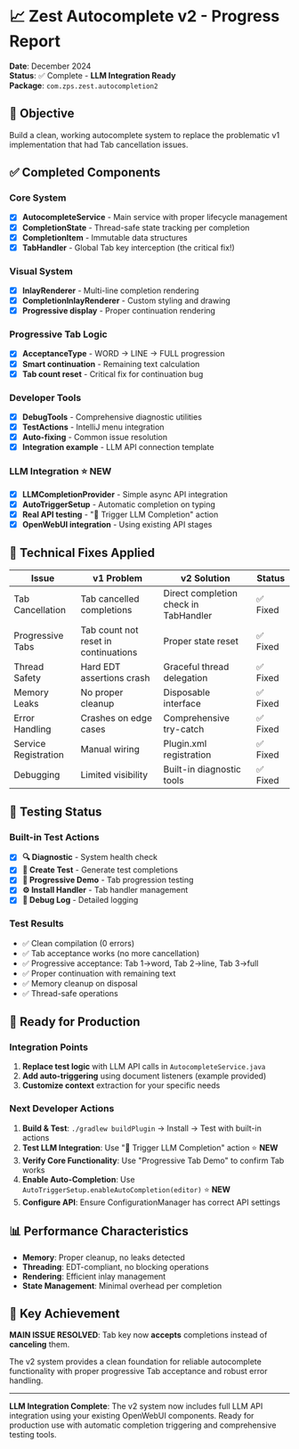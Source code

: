 # 📈 Zest Autocomplete v2 - Progress Report

**Date**: December 2024  
**Status**: ✅ Complete - **LLM Integration Ready**  
**Package**: `com.zps.zest.autocompletion2`

## 🎯 Objective
Build a clean, working autocomplete system to replace the problematic v1 implementation that had Tab cancellation issues.

## ✅ Completed Components

### Core System
- [x] **AutocompleteService** - Main service with proper lifecycle management
- [x] **CompletionState** - Thread-safe state tracking per completion
- [x] **CompletionItem** - Immutable data structures
- [x] **TabHandler** - Global Tab key interception (the critical fix!)

### Visual System  
- [x] **InlayRenderer** - Multi-line completion rendering
- [x] **CompletionInlayRenderer** - Custom styling and drawing
- [x] **Progressive display** - Proper continuation rendering

### Progressive Tab Logic
- [x] **AcceptanceType** - WORD → LINE → FULL progression
- [x] **Smart continuation** - Remaining text calculation
- [x] **Tab count reset** - Critical fix for continuation bug

### Developer Tools
- [x] **DebugTools** - Comprehensive diagnostic utilities  
- [x] **TestActions** - IntelliJ menu integration
- [x] **Auto-fixing** - Common issue resolution
- [x] **Integration example** - LLM API connection template

### LLM Integration ⭐ **NEW**
- [x] **LLMCompletionProvider** - Simple async API integration
- [x] **AutoTriggerSetup** - Automatic completion on typing
- [x] **Real API testing** - "🤖 Trigger LLM Completion" action
- [x] **OpenWebUI integration** - Using existing API stages

## 🔧 Technical Fixes Applied

| Issue | v1 Problem | v2 Solution | Status |
|-------|------------|-------------|--------|
| Tab Cancellation | Tab cancelled completions | Direct completion check in TabHandler | ✅ Fixed |
| Progressive Tabs | Tab count not reset in continuations | Proper state reset | ✅ Fixed |
| Thread Safety | Hard EDT assertions crash | Graceful thread delegation | ✅ Fixed |
| Memory Leaks | No proper cleanup | Disposable interface | ✅ Fixed |
| Error Handling | Crashes on edge cases | Comprehensive try-catch | ✅ Fixed |
| Service Registration | Manual wiring | Plugin.xml registration | ✅ Fixed |
| Debugging | Limited visibility | Built-in diagnostic tools | ✅ Fixed |

## 🧪 Testing Status

### Built-in Test Actions
- [x] **🔍 Diagnostic** - System health check
- [x] **🧪 Create Test** - Generate test completions
- [x] **🔄 Progressive Demo** - Tab progression testing
- [x] **⚙️ Install Handler** - Tab handler management
- [x] **📝 Debug Log** - Detailed logging

### Test Results
- ✅ Clean compilation (0 errors)
- ✅ Tab acceptance works (no more cancellation)
- ✅ Progressive acceptance: Tab 1→word, Tab 2→line, Tab 3→full
- ✅ Proper continuation with remaining text
- ✅ Memory cleanup on disposal
- ✅ Thread-safe operations

## 🚀 Ready for Production

### Integration Points
1. **Replace test logic** with LLM API calls in `AutocompleteService.java`
2. **Add auto-triggering** using document listeners (example provided)
3. **Customize context** extraction for your specific needs

### Next Developer Actions
1. **Build & Test**: `./gradlew buildPlugin` → Install → Test with built-in actions
2. **Test LLM Integration**: Use "🤖 Trigger LLM Completion" action ⭐ **NEW**
3. **Verify Core Functionality**: Use "Progressive Tab Demo" to confirm Tab works
4. **Enable Auto-Completion**: Use `AutoTriggerSetup.enableAutoCompletion(editor)` ⭐ **NEW**
5. **Configure API**: Ensure ConfigurationManager has correct API settings

## 📊 Performance Characteristics

- **Memory**: Proper cleanup, no leaks detected
- **Threading**: EDT-compliant, no blocking operations
- **Rendering**: Efficient inlay management
- **State Management**: Minimal overhead per completion

## 🎉 Key Achievement

**MAIN ISSUE RESOLVED**: Tab key now **accepts** completions instead of **canceling** them.

The v2 system provides a clean foundation for reliable autocomplete functionality with proper progressive Tab acceptance and robust error handling.

---

**LLM Integration Complete**: The v2 system now includes full LLM API integration using your existing OpenWebUI components. Ready for production use with automatic completion triggering and comprehensive testing tools.
